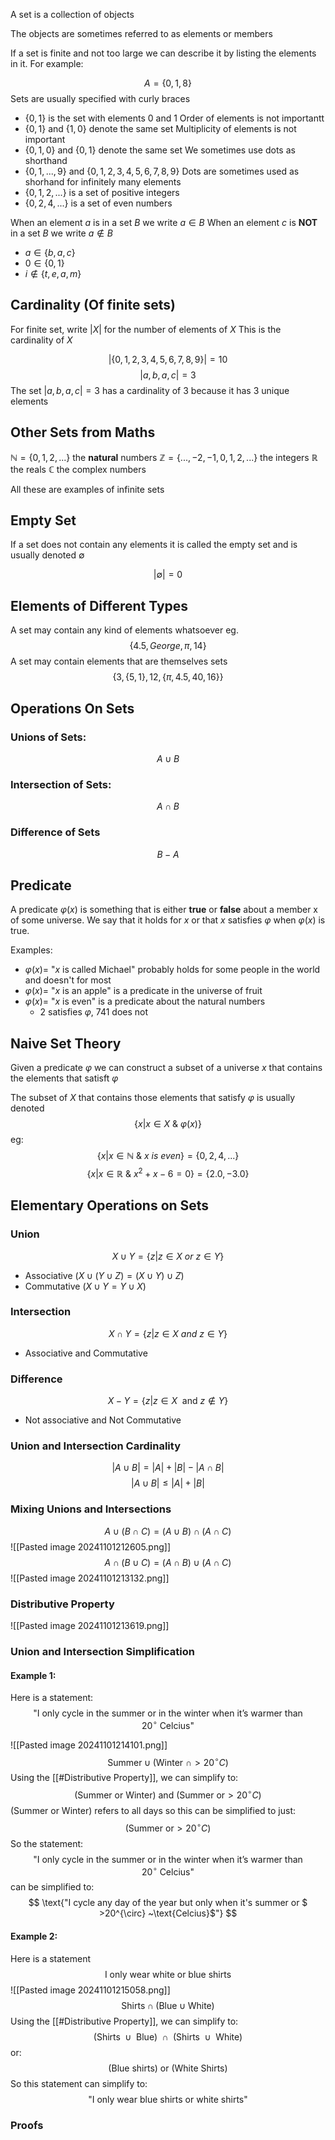 A set is a collection of objects

The objects are sometimes referred to as elements or members

If a set is finite and not too large we can describe it by listing the elements in it. For example:

$$
A = \{0,1,8\}
$$
Sets are usually specified with curly braces
- $\{0,1\}$ is the set with elements 0 and 1
Order of elements is not importantt
- $\{0,1\}$ and $\{1,0\}$ denote the same set
Multiplicity of elements is not important
- $\{0,1, 0\}$ and $\{0,1\}$ denote the same set
We sometimes use dots as shorthand
- $\{0,1,...,9\}$ and $\{0,1,2,3,4,5,6,7,8,9\}$
Dots are sometimes used as shorhand for infinitely many elements
- $\{0,1,2,...\}$ is a set of positive integers
- $\{0,2,4,...\}$ is a set of even numbers

When an element $a$ is in a set $B$ we write $a\in B$
When an element $c$ is **NOT** in a set $B$ we write $a\notin B$
- $a \in \{b,a,c\}$
- $0 \in \{0,1\}$
- $i \notin \{t,e,a,m\}$

## Cardinality (Of finite sets)
For finite set, write $|X|$ for the number of elements of $X$
This is the cardinality of $X$

$$|\{0,1,2,3,4,5,6,7,8,9\}| = 10$$
$$|a,b,a,c| = 3$$ 
The set $|a,b,a,c| = 3$ has a cardinality of 3 because it has 3 unique elements


## Other Sets from Maths
$\mathbb{N} = \{0,1,2,...\}$ the **natural** numbers
$\mathbb{Z} = \{...,-2,-1,0,1,2,...\}$ the integers
$\mathbb{R}$ the reals
$\mathbb{C}$ the complex numbers

All these are examples of infinite sets

## Empty Set
If a set does not contain any elements it is called the empty set and is usually denoted $\emptyset$

$$|\emptyset| = 0 $$
## Elements of Different Types
A set may contain any kind of elements whatsoever
eg.
$$\{4.5, George, \pi, 14\}$$
A set may contain elements that are themselves sets
$$\{3,\{5,1\}, 12, \{\pi, 4.5, 40, 16\}\}$$
## Operations On Sets
### Unions of Sets:
$$A \cup B$$
### Intersection of Sets:
$$A \cap B$$
### Difference of Sets
$$B-A$$
## Predicate
A predicate $\varphi(x)$ is something that is either **true** or **false** about a member x of some universe. We say that it holds for $x$ or that $x$ satisfies $\varphi$ when $\varphi(x)$ is true.

Examples:
- $\varphi(x) =$ "$x$ is called Michael" probably holds for some people in the world and doesn't for most
- $\varphi(x) =$ "$x$ is an apple" is a predicate in the universe of fruit
- $\varphi(x) =$ "$x$ is even" is a predicate about the natural numbers
	- 2 satisfies $\varphi$, 741 does not


## Naive Set Theory
Given a predicate $\varphi$ we can construct a subset of a universe $x$ that contains the elements that satisft $\varphi$

The subset of $X$ that contains those elements that satisfy $\varphi$ is usually denoted
$$\{x|x\in X ~ \& ~ \varphi(x) \}$$
eg:
$$\{x|x\in \mathbb{N} \ \& \ x \ is \ even \} = \{0,2,4,...\}$$
$$\{x|x \in \mathbb{R} \ \& \ x^2+x-6 = 0\} = \{2.0,-3.0\}$$
## Elementary Operations on Sets
### Union
$$ X \cup Y = \{z|z\in X ~ or ~ z\in Y\}$$
- Associative ($X \cup (Y \cup Z) = (X \cup Y) \cup Z$) 
- Commutative ($X \cup Y=Y\cup X$)

### Intersection
$$X \cap Y = \{z|z\in X ~ and ~ z \in Y\}$$
- Associative and Commutative

### Difference
$$X-Y=\{z|z \in X ~ ~ \text{and} ~ z \notin Y\}$$
- Not associative and Not Commutative

### Union and Intersection Cardinality
$$
| A \cup B | = |A| + |B| - |A \cap B|
$$
$$
|A \cup B| \leq |A| + |B|
$$
### Mixing Unions and Intersections
$$
A \cup (B \cap C) = (A \cup B) \cap (A \cap C)
$$
![[Pasted image 20241101212605.png]]
$$
A \cap (B \cup C) = (A \cap B) \cup (A \cap C)
$$
![[Pasted image 20241101213132.png]]
### Distributive Property
![[Pasted image 20241101213619.png]]

### Union and Intersection Simplification
#### Example 1:
Here is a statement:
$$
\text{"I only cycle in the summer or in the winter when it's warmer than $20^{\circ}  ~\text{Celcius}$"}
$$

![[Pasted image 20241101214101.png]]
$$
\text{Summer} \cup (\text{Winter} ~ \cap > 20^\circ C)
$$
Using the [[#Distributive Property]], we can simplify to:
$$
\text{(Summer or Winter) and (Summer or} > 20^\circ C)
$$
(Summer or Winter) refers to all days so this can be simplified to just:
$$
\text{(Summer or} > 20^\circ C)
$$
So the statement:
$$
\text{"I only cycle in the summer or in the winter when it's warmer than $20^{\circ}  ~\text{Celcius}$"}
$$
can be simplified to:
$$
\text{"I cycle any day of the year but only when it's summer or $ >20^{\circ}  ~\text{Celcius}$"}
$$
#### Example 2:
Here is a statement
$$
\text{I only wear white or blue shirts}
$$
![[Pasted image 20241101215058.png]]
$$
\text{Shirts} \cap (\text{Blue} \cup \text{White})
$$
Using the [[#Distributive Property]], we can simplify to:
$$
\text{(Shirts $\cup$ Blue) $\cap$ (Shirts $\cup$ White) }  
$$
or:
$$
\text{(Blue shirts) or (White Shirts)}
$$
So this statement can simplify to:
$$
\text{"I only wear blue shirts or white shirts"}
$$
### Proofs